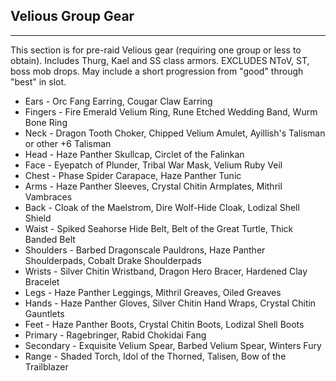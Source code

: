 ## Velious Group Gear

---
This section is for pre-raid Velious gear (requiring one group or less to obtain). Includes Thurg, Kael and SS class armors. EXCLUDES NToV, ST, boss mob drops. May include a short progression from "good" through "best" in slot.

* Ears - Orc Fang Earring, Cougar Claw Earring
* Fingers - Fire Emerald Velium Ring, Rune Etched Wedding Band, Wurm Bone Ring
* Neck - Dragon Tooth Choker, Chipped Velium Amulet, Ayillish's Talisman or other +6 Talisman
* Head - Haze Panther Skullcap, Circlet of the Falinkan
* Face - Eyepatch of Plunder, Tribal War Mask, Velium Ruby Veil
* Chest - Phase Spider Carapace, Haze Panther Tunic
* Arms - Haze Panther Sleeves, Crystal Chitin Armplates, Mithril Vambraces
* Back - Cloak of the Maelstrom, Dire Wolf-Hide Cloak, Lodizal Shell Shield
* Waist - Spiked Seahorse Hide Belt, Belt of the Great Turtle, Thick Banded Belt
* Shoulders - Barbed Dragonscale Pauldrons, Haze Panther Shoulderpads, Cobalt Drake Shoulderpads
* Wrists - Silver Chitin Wristband, Dragon Hero Bracer, Hardened Clay Bracelet
* Legs - Haze Panther Leggings, Mithril Greaves, Oiled Greaves
* Hands - Haze Panther Gloves, Silver Chitin Hand Wraps, Crystal Chitin Gauntlets
* Feet - Haze Panther Boots, Crystal Chitin Boots, Lodizal Shell Boots
* Primary - Ragebringer, Rabid Chokidai Fang
* Secondary - Exquisite Velium Spear, Barbed Velium Spear, Winters Fury
* Range - Shaded Torch, Idol of the Thorned, Talisen, Bow of the Trailblazer
